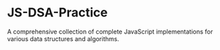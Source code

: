 # JS-DSA-Practice
A comprehensive collection of complete JavaScript implementations for various data structures and algorithms.
